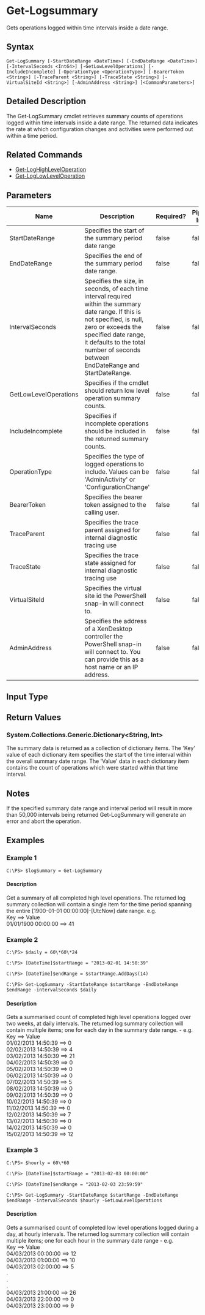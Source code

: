 ﻿
# Get-Logsummary
Gets operations logged within time intervals inside a date range.
## Syntax

```
Get-LogSummary [-StartDateRange <DateTime>] [-EndDateRange <DateTime>] [-IntervalSeconds <Int64>] [-GetLowLevelOperations] [-IncludeIncomplete] [-OperationType <OperationType>] [-BearerToken <String>] [-TraceParent <String>] [-TraceState <String>] [-VirtualSiteId <String>] [-AdminAddress <String>] [<CommonParameters>]
```

## Detailed Description
The Get-LogSummary cmdlet retrieves summary counts of operations logged within time intervals inside a date range. The returned data indicates the rate at which configuration changes and activities were performed out within a time period.


## Related Commands

* [Get-LogHighLevelOperation](../Get-LogHighLevelOperation/)
* [Get-LogLowLevelOperation](../Get-LogLowLevelOperation/)
## Parameters
| Name   | Description | Required? | Pipeline Input | Default Value |
| --- | --- | --- | --- | --- |
| StartDateRange | Specifies the start of the summary period date range | false | false | 1900-01-01 00:00:00 |
| EndDateRange | Specifies the end of the summary period date range. | false | false | DateTime.UtcNow |
| IntervalSeconds | Specifies the size, in seconds, of each time interval required within the summary date range. If this is not specified, is null, zero or exceeds the specified date range, it defaults to the total number of seconds between EndDateRange and StartDateRange. | false | false | Total number of seconds in the EndDateRange and StartDateRange time span. |
| GetLowLevelOperations | Specifies if the cmdlet should return low level operation summary counts. | false | false | \$false - high level operations counts are returned. |
| IncludeIncomplete | Specifies if incomplete operations should be included in the returned summary counts. | false | false | \$false - incomplete operations are excluded. |
| OperationType | Specifies the type of logged operations to include. Values can be 'AdminActivity' or 'ConfigurationChange' | false | false |  |
| BearerToken | Specifies the bearer token assigned to the calling user. | false | false |  |
| TraceParent | Specifies the trace parent assigned for internal diagnostic tracing use | false | false |  |
| TraceState | Specifies the trace state assigned for internal diagnostic tracing use | false | false |  |
| VirtualSiteId | Specifies the virtual site id the PowerShell snap-in will connect to. | false | false |  |
| AdminAddress | Specifies the address of a XenDesktop controller the PowerShell snap-in will connect to. You can provide this as a host name or an IP address. | false | false | Localhost. Once a value is provided by any cmdlet, this value becomes the default. |

## Input Type

### 

## Return Values

### System.Collections.Generic.Dictionary&lt;String, Int&gt;
The summary data is returned as a collection of dictionary items. The 'Key' value of each dictionary item specifies the start of the time interval within the overall summary date range. The 'Value' data in each dictionary item contains the count of operations which were started within that time interval.
## Notes
If the specified summary date range and interval period will result in more than 50,000 intervals being returned Get-LogSummary will generate an error and abort the operation.
## Examples

### Example 1

```
C:\PS> $logSummary = Get-LogSummary
```

#### Description
Get a summary of all completed high level operations. The returned log summary collection will contain a single item for the time period spanning the entire \[1900-01-01 00:00:00\]-\[UtcNow\] date range. e.g.  
Key ==&gt; Value  
01/01/1900 00:00:00 ==&gt; 41
### Example 2

```
C:\PS> $daily = 60\*60\*24  
  
C:\PS> [DateTime]$startRange = "2013-02-01 14:50:39"  
  
C:\PS> [DateTime]$endRange = $startRange.AddDays(14)  
  
C:\PS> Get-LogSummary -StartDateRange $startRange -EndDateRange $endRange -intervalSeconds $daily
```

#### Description
Gets a summarised count of completed high level operations logged over two weeks, at daily intervals. The returned log summary collection will contain multiple items; one for each day in the summary date range. - e.g.  
Key ==&gt; Value  
01/02/2013 14:50:39 ==&gt;  0  
02/02/2013 14:50:39 ==&gt;  4  
03/02/2013 14:50:39 ==&gt; 21  
04/02/2013 14:50:39 ==&gt;  0  
05/02/2013 14:50:39 ==&gt;  0  
06/02/2013 14:50:39 ==&gt;  0  
07/02/2013 14:50:39 ==&gt;  5  
08/02/2013 14:50:39 ==&gt;  0  
09/02/2013 14:50:39 ==&gt;  0  
10/02/2013 14:50:39 ==&gt;  0  
11/02/2013 14:50:39 ==&gt;  0  
12/02/2013 14:50:39 ==&gt;  7  
13/02/2013 14:50:39 ==&gt;  0  
14/02/2013 14:50:39 ==&gt;  0  
15/02/2013 14:50:39 ==&gt; 12
### Example 3

```
C:\PS> $hourly = 60\*60  
  
C:\PS> [DateTime]$startRange = "2013-02-03 00:00:00"  
  
C:\PS> [DateTime]$endRange = "2013-02-03 23:59:59"  
  
C:\PS> Get-LogSummary -StartDateRange $startRange -EndDateRange $endRange -intervalSeconds $hourly -GetLowLevelOperations
```

#### Description
Gets a summarised count of completed low level operations logged during a day, at hourly intervals.  The returned log summary collection will contain multiple items; one for each hour in the summary date range - e.g.  
Key ==&gt; Value  
04/03/2013 00:00:00  ==&gt; 12  
04/03/2013 01:00:00  ==&gt; 10  
04/03/2013 02:00:00  ==&gt;  5  
.  
.  
.  
04/03/2013 21:00:00 ==&gt; 26  
04/03/2013 22:00:00 ==&gt;  0  
04/03/2013 23:00:00 ==&gt;  9
